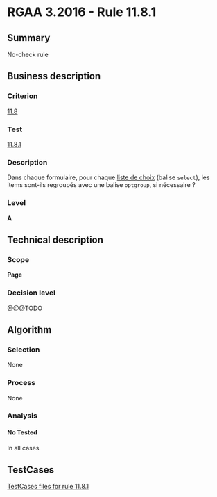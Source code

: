 # RGAA 3.2016 - Rule 11.8.1

## Summary
No-check rule


## Business description

### Criterion
[11.8](http://references.modernisation.gouv.fr/rgaa-accessibilite/criteres.html#crit-11-8)

### Test
[11.8.1](http://references.modernisation.gouv.fr/rgaa-accessibilite/criteres.html#test-11-8-1)

### Description
<div lang="fr">Dans chaque formulaire, pour chaque <a href="http://references.modernisation.gouv.fr/rgaa-accessibilite/glossaire.html#liste-de-choix">liste de choix</a> (balise <code lang="en">select</code>), les items sont-ils regroup&#xE9;s avec une balise <code lang="en">optgroup</code>, si n&#xE9;cessaire&nbsp;?</div>

### Level
**A**


## Technical description

### Scope
**Page**

### Decision level
@@@TODO


## Algorithm

### Selection
None

### Process
None

### Analysis

#### No Tested
In all cases


##  TestCases

[TestCases files for rule 11.8.1](https://github.com/Asqatasun/Asqatasun/tree/RGAA_3.2016/rules/rules-rgaa3.2016/src/test/resources/testcases/rgaa32016/Rgaa32016Rule110801/)


